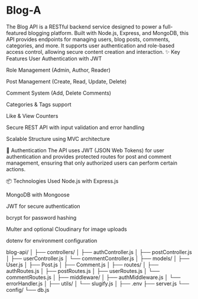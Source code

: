 # Blog-A
The Blog API is a RESTful backend service designed to power a full-featured blogging platform. Built with Node.js, Express, and MongoDB, this API provides endpoints for managing users, blog posts, comments, categories, and more. It supports user authentication and role-based access control, allowing secure content creation and interaction.
✨ Key Features
User Authentication with JWT

Role Management (Admin, Author, Reader)

Post Management (Create, Read, Update, Delete)

Comment System (Add, Delete Comments)

Categories & Tags support

Like & View Counters

Secure REST API with input validation and error handling

Scalable Structure using MVC architecture

🔐 Authentication
The API uses JWT (JSON Web Tokens) for user authentication and provides protected routes for post and comment management, ensuring that only authorized users can perform certain actions.

📦 Technologies Used
Node.js with Express.js

MongoDB with Mongoose

JWT for secure authentication

bcrypt for password hashing

Multer and optional Cloudinary for image uploads

dotenv for environment configuration

blog-api/
│
├── controllers/
│   ├── authController.js
│   ├── postController.js
│   ├── userController.js
│   └── commentController.js
│
├── models/
│   ├── User.js
│   ├── Post.js
│   ├── Comment.js
│
├── routes/
│   ├── authRoutes.js
│   ├── postRoutes.js
│   ├── userRoutes.js
│   └── commentRoutes.js
│
├── middleware/
│   ├── authMiddleware.js
│   └── errorHandler.js
│
├── utils/
│   └── slugify.js
│
├── .env
├── server.js
└── config/
    └── db.js
